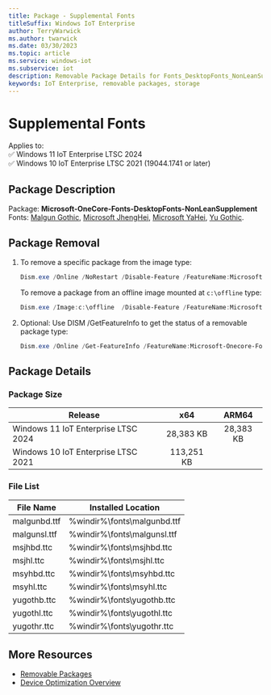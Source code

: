 ```yaml
---
title: Package - Supplemental Fonts
titleSuffix: Windows IoT Enterprise
author: TerryWarwick
ms.author: twarwick
ms.date: 03/30/2023
ms.topic: article
ms.service: windows-iot
ms.subservice: iot
description: Removable Package Details for Fonts_DesktopFonts_NonLeanSupplement
keywords: IoT Enterprise, removable packages, storage
---
```


# Supplemental Fonts

Applies to:  
✅ Windows 11 IoT Enterprise LTSC 2024  
✅ Windows 10 IoT Enterprise LTSC 2021 (19044.1741 or later)  

## Package Description  

Package: **Microsoft-OneCore-Fonts-DesktopFonts-NonLeanSupplement** </br> Fonts: [Malgun Gothic](/typography/font-list/malgun-gothic), [Microsoft JhengHei](/typography/font-list/microsoft-jhenghei), [Microsoft YaHei](/typography/font-list/microsoft-yahei), [Yu Gothic](/typography/font-list/yu-gothic).

## Package Removal

1. To remove a specific package from the image type:

   ```powershell
   Dism.exe /Online /NoRestart /Disable-Feature /FeatureName:Microsoft-Onecore-Fonts-DesktopFonts-NonLeanSupplement /PackageName:@Package
   ````

   To remove a package from an offline image mounted at `c:\offline` type:

   ```powershell
   Dism.exe /Image:c:\offline  /Disable-Feature /FeatureName:Microsoft-Onecore-Fonts-DesktopFonts-NonLeanSupplement /PackageName:@Package
   ```

1. Optional: Use DISM /GetFeatureInfo to get the status of a removable package type:

   ```powershell
   Dism.exe /Online /Get-FeatureInfo /FeatureName:Microsoft-Onecore-Fonts-DesktopFonts-NonLeanSupplement /PackageName:@Package
   ````

## Package Details

### Package Size

| Release                             |   x64      |    ARM64    |
|-------------------------------------|:----------:|:-----------:|
| Windows 11 IoT Enterprise LTSC 2024 | 28,383 KB  | 28,383 KB   |
| Windows 10 IoT Enterprise LTSC 2021 | 113,251 KB |             |

### File List

| File Name     | Installed Location |
|---------------|--------------------|
| malgunbd.ttf | %windir%\fonts\malgunbd.ttf |
| malgunsl.ttf | %windir%\fonts\malgunsl.ttf |
| msjhbd.ttc | %windir%\fonts\msjhbd.ttc |
| msjhl.ttc | %windir%\fonts\msjhl.ttc  |
| msyhbd.ttc | %windir%\fonts\msyhbd.ttc |
| msyhl.ttc | %windir%\fonts\msyhl.ttc  |
| yugothb.ttc | %windir%\fonts\yugothb.ttc  |
| yugothl.ttc | %windir%\fonts\yugothl.ttc |
| yugothr.ttc | %windir%\fonts\yugothr.ttc |

## More Resources

- [Removable Packages](../Removable-Packages.md)
- [Device Optimization Overview](../Overview.md)
